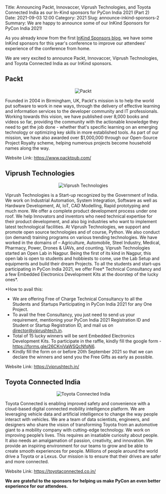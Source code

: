 Title: Announcing Packt, Innovaccer, Viprush Technologies, and Toyota Connected India as our In-Kind sponsors for PyCon India 2021 (Part 2)
Date: 2021-09-03 12:00
Category: 2021
Slug: announce-inkind-sponsors-2
Summary: We are happy to announce some of our InKind Sponsors for PyCon India 2021!

As you already know from the first [InKind Sponsors blog](https://in.pycon.org/blog/2021/announce-inkind-sponsors.html), we have some InKind sponsors for this year's conference to improve our attendees' experience of the conference from home.


We are very excited to announce Packt, Innovaccer, Viprush Technologies, and Toyota Connected India as our InKind sponsors.


## Packt

<div align="center"><img alt="Packt" src="https://in.pycon.org/2021/images/packt.png"></div>

Founded in 2004 in Birmingham, UK, Packt's mission is to help the world put software to work in new ways, through the delivery of effective learning and information services to the developer community and IT professionals.
Working towards this vision, we have published over 8,000 books and videos so far, providing the community with the actionable knowledge they need to get the job done - whether that's specific learning on an emerging technology or optimizing key skills in more established tools.
As part of our mission, we have also awarded over $1,000,000 through our Open-Source Project Royalty scheme, helping numerous projects become household names along the way.

Website Link: https://www.packtpub.com/

## Viprush Technologies

<div align="center"><img alt="Viprush Technologies" src="https://in.pycon.org/2021/images/viprush.png"></div>

Viprush Technologies is a Start-up recognized by the Government of India.
We work on Industrial Automation, System Integration, Software as well as Hardware Development, AI, IoT, CAD Modelling, Rapid prototyping and much more. We offer a complete product development process under one roof. We help Innovators and inventors who need technical expertise for their product development, and also big industries who want to implement latest technological facilities. At Viprush Technologies, we support and promote open source technologies and of course, Python. We also conduct (on demand) training programs on various trending technologies. We have worked in the domains of – Agriculture, Automobile, Steel Industry, Medical, Pharmacy, Power, Drones & UAVs, and counting. Viprush Technologies started an Open Lab in Nagpur. Being the first of its kind in Nagpur, this open lab is open to students and hobbiests to come, use the Lab Setup and equipments and build their dream Projects.
To all the students and start-ups participating in PyCon India 2021, we offer Free* Technical Consultancy and a few Embedded Electronics Development Kits at the doorstep of the lucky ones*.

*How to avail this:
- We are offering Free of Charge Technical Consultancy to all the Students and Startups Participating in PyCon India 2021 for any One Project.
- To avail the free Consultancy, you just need to send us your requirement, mentioning your PyCon India 2021 Registration ID and Student or Startup Registration ID, and mail us on director@viprushtech.in.
- Total of 15 lucky winners will be sent Embedded Electronics Development Kits. To participate in the raffle, kindly fill the google form - https://forms.gle/26CKniVaWSQcNfqN6.
- Kindly fill the form on or before 20th September 2021 so that we can declare the winners and send you the Free Gifts as early as possible.

Website Link: https://viprushtech.in/

## Toyota Connected India

<div align="center"><img alt="Toyota Connected India" src="https://in.pycon.org/2021/images/tcin.svg"></div>

Toyota Connected is enabling improved safety and convenience with a cloud-based digital connected mobility intelligence platform. We are leveraging vehicle data and artificial intelligence to change the way people interact with vehicles. We are a team of data scientists, engineers, and designers who share the vision of transforming Toyota from an automotive giant to a mobility company with cutting-edge technology. We work on improving people’s lives. This requires an insatiable curiosity about people. It also needs an amalgamation of passion, creativity, and innovation. We provide an inspiring environment for our teams to grow and be able to create smooth experiences for people. Millions of people around the world drive a Toyota or a Lexus. Our mission is to ensure that their drives are safer and more connected.

Website Link: https://toyotaconnected.co.in/

**We are grateful to the sponsors for helping us make PyCon an even better experience for our attendees.**
